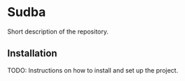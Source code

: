 # Sudba

Short description of the repository.

## Installation

TODO: Instructions on how to install and set up the project.

